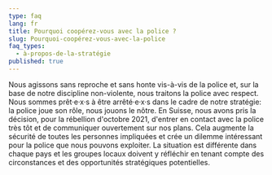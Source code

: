 ```yaml
---
type: faq
lang: fr
title: Pourquoi coopérez-vous avec la police ?
slug: Pourquoi-coopérez-vous-avec-la-police
faq_types:
  - à-propos-de-la-stratégie
published: true
---
```

Nous agissons sans reproche et sans honte vis-à-vis de la police et, sur la base de notre discipline non-violente, nous traitons la police avec respect. Nous sommes prêt·e·x·s à être arrêté·e·x·s dans le cadre de notre stratégie: la police joue son rôle, nous jouons le nôtre. En Suisse, nous avons pris la décision, pour la rébellion d'octobre 2021, d'entrer en contact avec la police très tôt et de communiquer ouvertement sur nos plans. Cela augmente la sécurité de toutes les personnes impliquées et crée un dilemme intéressant pour la police que nous pouvons exploiter. La situation est différente dans chaque pays et les groupes locaux doivent y réfléchir en tenant compte des circonstances et des opportunités stratégiques potentielles.